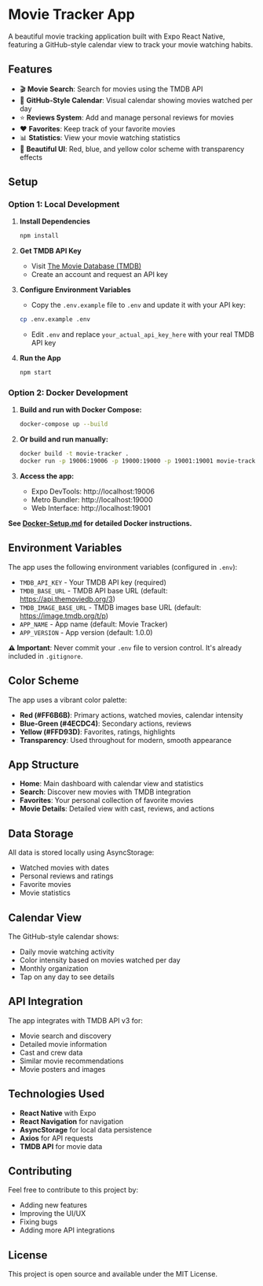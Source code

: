 # Movie Tracker App

A beautiful movie tracking application built with Expo React Native, featuring a GitHub-style calendar view to track your movie watching habits.

## Features

- 🎬 **Movie Search**: Search for movies using the TMDB API
- 📅 **GitHub-Style Calendar**: Visual calendar showing movies watched per day
- ⭐ **Reviews System**: Add and manage personal reviews for movies
- ❤️ **Favorites**: Keep track of your favorite movies
- 📊 **Statistics**: View your movie watching statistics
- 🎨 **Beautiful UI**: Red, blue, and yellow color scheme with transparency effects

## Setup

### Option 1: Local Development

1. **Install Dependencies**
   ```bash
   npm install
   ```

2. **Get TMDB API Key**
   - Visit [The Movie Database (TMDB)](https://www.themoviedb.org/settings/api)
   - Create an account and request an API key

3. **Configure Environment Variables**
   - Copy the `.env.example` file to `.env` and update it with your API key:
   ```bash
   cp .env.example .env
   ```
   - Edit `.env` and replace `your_actual_api_key_here` with your real TMDB API key

4. **Run the App**
   ```bash
   npm start
   ```

### Option 2: Docker Development

1. **Build and run with Docker Compose:**
   ```bash
   docker-compose up --build
   ```

2. **Or build and run manually:**
   ```bash
   docker build -t movie-tracker .
   docker run -p 19006:19006 -p 19000:19000 -p 19001:19001 movie-tracker
   ```

3. **Access the app:**
   - Expo DevTools: http://localhost:19006
   - Metro Bundler: http://localhost:19000
   - Web Interface: http://localhost:19001

**See [Docker-Setup.md](Docker-Setup.md) for detailed Docker instructions.**

## Environment Variables

The app uses the following environment variables (configured in `.env`):

- `TMDB_API_KEY` - Your TMDB API key (required)
- `TMDB_BASE_URL` - TMDB API base URL (default: https://api.themoviedb.org/3)
- `TMDB_IMAGE_BASE_URL` - TMDB images base URL (default: https://image.tmdb.org/t/p)
- `APP_NAME` - App name (default: Movie Tracker)
- `APP_VERSION` - App version (default: 1.0.0)

**⚠️ Important**: Never commit your `.env` file to version control. It's already included in `.gitignore`.

## Color Scheme

The app uses a vibrant color palette:
- **Red (#FF6B6B)**: Primary actions, watched movies, calendar intensity
- **Blue-Green (#4ECDC4)**: Secondary actions, reviews
- **Yellow (#FFD93D)**: Favorites, ratings, highlights
- **Transparency**: Used throughout for modern, smooth appearance

## App Structure

- **Home**: Main dashboard with calendar view and statistics
- **Search**: Discover new movies with TMDB integration
- **Favorites**: Your personal collection of favorite movies
- **Movie Details**: Detailed view with cast, reviews, and actions

## Data Storage

All data is stored locally using AsyncStorage:
- Watched movies with dates
- Personal reviews and ratings
- Favorite movies
- Movie statistics

## Calendar View

The GitHub-style calendar shows:
- Daily movie watching activity
- Color intensity based on movies watched per day
- Monthly organization
- Tap on any day to see details

## API Integration

The app integrates with TMDB API v3 for:
- Movie search and discovery
- Detailed movie information
- Cast and crew data
- Similar movie recommendations
- Movie posters and images

## Technologies Used

- **React Native** with Expo
- **React Navigation** for navigation
- **AsyncStorage** for local data persistence
- **Axios** for API requests
- **TMDB API** for movie data

## Contributing

Feel free to contribute to this project by:
- Adding new features
- Improving the UI/UX
- Fixing bugs
- Adding more API integrations

## License

This project is open source and available under the MIT License.